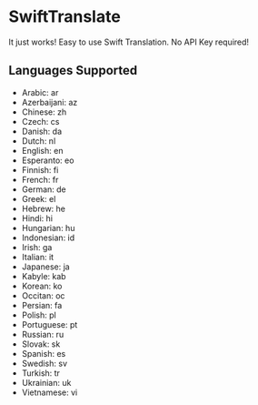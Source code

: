 # SwiftTranslate

It just works! Easy to use Swift Translation. No API Key required!

## Languages Supported
- Arabic: ar
- Azerbaijani: az
- Chinese: zh
- Czech: cs
- Danish: da
- Dutch: nl
- English: en
- Esperanto: eo
- Finnish: fi
- French: fr
- German: de
- Greek: el
- Hebrew: he
- Hindi: hi
- Hungarian: hu
- Indonesian: id
- Irish: ga
- Italian: it
- Japanese: ja
- Kabyle: kab
- Korean: ko
- Occitan: oc
- Persian: fa
- Polish: pl
- Portuguese: pt
- Russian: ru
- Slovak: sk
- Spanish: es
- Swedish: sv
- Turkish: tr
- Ukrainian: uk
- Vietnamese: vi

